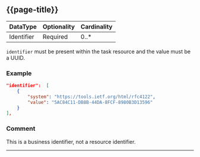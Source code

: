 ## {{page-title}}


<table data-responsive class="nhsd-!t-margin-bottom-6">
    <thead>
        <tr>
            <th data-no-sort>DataType</th>
            <th data-no-sort>Optionality</th>
            <th data-no-sort>Cardinality</th>
        </tr>
    </thead>
    <tbody>
      <tr>
        <td>Identifier</td>
        <td>Required</td>
        <td>0..*</td>
      </tr>
    </tbody>
</table>

`identifier` must be present within the task resource and the value must be a UUID.

### Example
```json
"identifier":  [
    {
        "system": "https://tools.ietf.org/html/rfc4122",
        "value": "5AC84C11-DB8B-44DA-8FCF-8980B3D13596"      
    }
],
```

### Comment
This is a business identifier, not a resource identifier.

---
